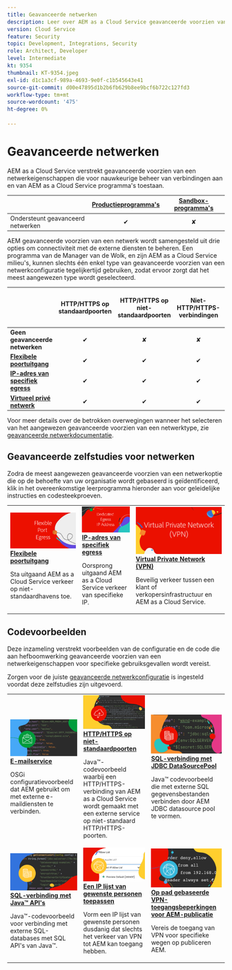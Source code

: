 ```yaml
---
title: Geavanceerde netwerken
description: Leer over AEM as a Cloud Service geavanceerde voorzien van een netwerkopties.
version: Cloud Service
feature: Security
topic: Development, Integrations, Security
role: Architect, Developer
level: Intermediate
kt: 9354
thumbnail: KT-9354.jpeg
exl-id: d1c1a3cf-989a-4693-9e0f-c1b545643e41
source-git-commit: d00e47895d1b2b6fb629b8ee9bcf6b722c127fd3
workflow-type: tm+mt
source-wordcount: '475'
ht-degree: 0%

---
```


# Geavanceerde netwerken

AEM as a Cloud Service verstrekt geavanceerde voorzien van een netwerkeigenschappen die voor nauwkeurige beheer van verbindingen aan en van AEM as a Cloud Service programma&#39;s toestaan.

|  | [Productieprogramma&#39;s](https://experienceleague.adobe.com/docs/experience-manager-cloud-service/content/implementing/using-cloud-manager/programs/introduction-production-programs.html) | [Sandbox-programma&#39;s](https://experienceleague.adobe.com/docs/experience-manager-cloud-service/content/implementing/using-cloud-manager/programs/introduction-sandbox-programs.html) |
|---------------------------------------------------|:-----------------------:|:---------------------:|
| Ondersteunt geavanceerd netwerken | ✔ | ✘ |


AEM geavanceerde voorzien van een netwerk wordt samengesteld uit drie opties om connectiviteit met de externe diensten te beheren. Een programma van de Manager van de Wolk, en zijn AEM as a Cloud Service milieu&#39;s, kunnen slechts één enkel type van geavanceerde voorzien van een netwerkconfiguratie tegelijkertijd gebruiken, zodat ervoor zorgt dat het meest aangewezen type wordt geselecteerd.

|  | HTTP/HTTPS op standaardpoorten | HTTP/HTTPS op niet-standaardpoorten | Niet-HTTP/HTTPS-verbindingen | Speciale IP-adressen | Lijst met &quot;Geen proxy-hosts&quot; | Verbinding maken met VPN-beveiligde services | Beperk AEM publicatieverkeer door IP |
|-----------------------------------|:----------------------------:|:--------------------------------:|:--------------------------:|:-------------------:|:-------------------------------------:|:-------------------------------------:|:----:|
| __Geen geavanceerde netwerken__ | ✔ | ✘ | ✘ | ✘ | ✘ | ✘ | ✘ |
| [__Flexibele poortuitgang__](./flexible-port-egress.md) | ✔ | ✔ | ✔ | ✘ | ✘ | ✘ | ✘ |
| [__IP-adres van specifiek egress__](./dedicated-egress-ip-address.md) | ✔ | ✔ | ✔ | ✔ | ✔ | ✘ | ✘ |
| [__Virtueel privé netwerk__](./vpn.md) | ✔ | ✔ | ✔ | ✔ | ✔ | ✔ | ✔ |


Voor meer details over de betrokken overwegingen wanneer het selecteren van het aangewezen geavanceerde voorzien van een netwerktype, zie [geavanceerde netwerkdocumentatie](https://experienceleague.adobe.com/docs/experience-manager-cloud-service/security/configuring-advanced-networking.html).

## Geavanceerde zelfstudies voor netwerken

Zodra de meest aangewezen geavanceerde voorzien van een netwerkoptie die op de behoefte van uw organisatie wordt gebaseerd is geïdentificeerd, klik in het overeenkomstige leerprogramma hieronder aan voor geleidelijke instructies en codesteekproeven.

<table>
  <tr>
   <td>
      <a  href="./flexible-port-egress.md"><img alt="Flexibele poortuitgang" src="./assets/flexible-port-egress.png"/></a>
      <div><strong><a href="./flexible-port-egress.md">Flexibele poortuitgang</a></strong></div>
      <p>
          Sta uitgaand AEM as a Cloud Service verkeer op niet-standaardhavens toe.
      </p>
    </td>   
   <td>
      <a  href="./dedicated-egress-ip-address.md"><img alt="IP-adres van FileDedicated egress" src="./assets/dedicated-egress-ip-address.png"/></a>
      <div><strong><a href="./dedicated-egress-ip-address.md">IP-adres van specifiek egress</a></strong></div>
      <p>
        Oorsprong uitgaand AEM as a Cloud Service verkeer van specifieke IP.
      </p>
    </td>   
   <td>
      <a  href="./vpn.md"><img alt="Virtual Private Network (VPN)" src="./assets/vpn.png"/></a>
      <div><strong><a href="./vpn.md">Virtual Private Network (VPN)</a></strong></div>
      <p>
        Beveilig verkeer tussen een klant of verkopersinfrastructuur en AEM as a Cloud Service.
      </p>
    </td>   
  </tr>
</table>

## Codevoorbeelden

Deze inzameling verstrekt voorbeelden van de configuratie en de code die aan hefboomwerking geavanceerde voorzien van een netwerkeigenschappen voor specifieke gebruiksgevallen wordt vereist.

Zorgen voor de juiste [geavanceerde netwerkconfiguratie](#advanced-networking) is ingesteld voordat deze zelfstudies zijn uitgevoerd.

<table><tr>
   <td>
      <a  href="./examples/email-service.md"><img alt="Virtual Private Network (VPN)" src="./assets/code-examples__email.png"/></a>
      <div><strong><a href="./examples/email-service.md">E-mailservice</a></strong></div>
      <p>
        OSGi configuratievoorbeeld dat AEM gebruikt om met externe e-maildiensten te verbinden.
      </p>
    </td>  
    <td>
        <a  href="./examples/http-on-non-standard-ports.md"><img alt="HTTP/HTTPS op niet-standaardpoorten" src="./assets/code-examples__http.png"/></a>
        <div><strong><a href="./examples/http-on-non-standard-ports.md">HTTP/HTTPS op niet-standaardpoorten</a></strong></div>
        <p>
            Java™-codevoorbeeld waarbij een HTTP/HTTPS-verbinding van AEM as a Cloud Service wordt gemaakt met een externe service op niet-standaard HTTP/HTTPS-poorten.
        </p>
    </td>
    <td>
      <a  href="./examples/sql-datasourcepool.md"><img alt="SQL-verbinding met JDBC DataSourcePool" src="./assets//code-examples__sql-osgi.png"/></a>
      <div><strong><a href="./examples/sql-datasourcepool.md">SQL-verbinding met JDBC DataSourcePool</a></strong></div>
      <p>
            Java™ codevoorbeeld die met externe SQL gegevensbestanden verbinden door AEM JDBC datasource pool te vormen.
      </p>
    </td>   
    </tr><tr>
    <td>
      <a  href="./examples/sql-java-apis.md"><img alt="SQL-verbinding met Java API's" src="./assets/code-examples__sql-java-api.png"/></a>
      <div><strong><a href="./examples/sql-java-apis.md">SQL-verbinding met Java™ API's</a></strong></div>
      <p>
            Java™-codevoorbeeld voor verbinding met externe SQL-databases met SQL API's van Java™.
      </p>
    </td>   
    <td>
      <a  href="https://experienceleague.adobe.com/docs/experience-manager-cloud-service/implementing/using-cloud-manager/ip-allow-lists/apply-allow-list.html"><img alt="Een IP-lijst van gewenste personen toepassen" src="./assets/code_examples__vpn-allow-list.png"/></a>
      <div><strong><a href="https://experienceleague.adobe.com/docs/experience-manager-cloud-service/implementing/using-cloud-manager/ip-allow-lists/apply-allow-list.html">Een IP lijst van gewenste personen toepassen</a></strong></div>
      <p>
            Vorm een IP lijst van gewenste personen dusdanig dat slechts het verkeer van VPN tot AEM kan toegang hebben.
      </p>
    </td>
   <td>
      <a  href="https://experienceleague.adobe.com/docs/experience-manager-cloud-service/security/configuring-advanced-networking.html#restrict-vpn-to-ingress-connections"><img alt="Op pad gebaseerde VPN-toegangsbeperkingen voor AEM-publicatie" src="./assets/code_examples__vpn-path-allow-list.png"/></a>
      <div><strong><a href="https://experienceleague.adobe.com/docs/experience-manager-cloud-service/security/configuring-advanced-networking.html#restrict-vpn-to-ingress-connections">Op pad gebaseerde VPN-toegangsbeperkingen voor AEM-publicatie</a></strong></div>
      <p>
            Vereis de toegang van VPN voor specifieke wegen op publiceren AEM.
      </p>
    </td>
</tr>
</table>
